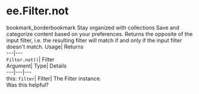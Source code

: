  
#  ee.Filter.not
bookmark_borderbookmark Stay organized with collections  Save and categorize content based on your preferences.
Returns the opposite of the input filter, i.e. the resulting filter will match if and only if the input filter doesn't match. 
Usage| Returns  
---|---  
`Filter.not()`| Filter  
Argument| Type| Details  
---|---|---  
this: `filter`| Filter| The Filter instance.  
Was this helpful?
